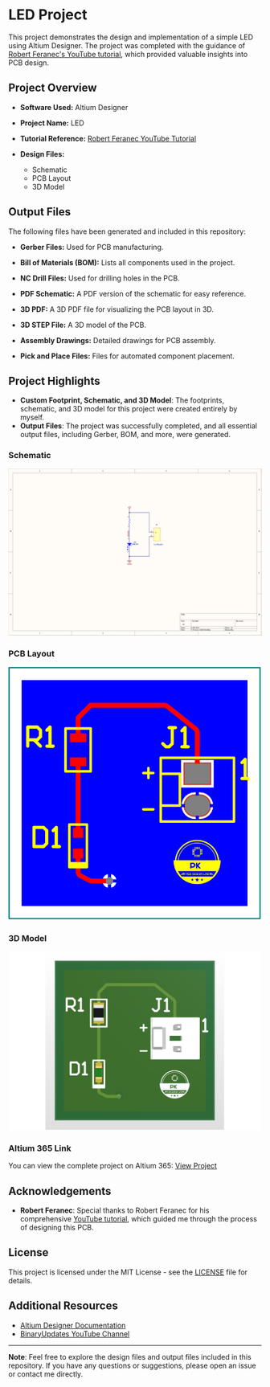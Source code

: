 # LED  Project

This project demonstrates the design and implementation of a simple LED  using Altium Designer. The project was completed with the guidance of [Robert Feranec's YouTube tutorial](https://www.youtube.com/@RobertFeranec), which provided valuable insights into PCB design.

## Project Overview

- **Software Used:** Altium Designer
- **Project Name:** LED
- **Tutorial Reference:** [Robert Feranec YouTube Tutorial](https://www.youtube.com/user/robertferanec)
 
- **Design Files:**
    - Schematic
    - PCB Layout
    - 3D Model

## Output Files

The following files have been generated and included in this repository:

- **Gerber Files:** Used for PCB manufacturing.
      
- **Bill of Materials (BOM):** Lists all components used in the project.

- **NC Drill Files:** Used for drilling holes in the PCB.

- **PDF Schematic:** A PDF version of the schematic for easy reference.

- **3D PDF:** A 3D PDF file for visualizing the PCB layout in 3D.

- **3D STEP File:** A 3D model of the PCB.
- **Assembly Drawings:** Detailed drawings for PCB assembly.
- **Pick and Place Files:** Files for automated component placement.


## Project Highlights

- **Custom Footprint, Schematic, and 3D Model**: The footprints, schematic, and 3D model for this project were created entirely by myself.
- **Output Files**: The project was successfully completed, and all essential output files, including Gerber, BOM, and more, were generated.

### Schematic
![Schematic](https://github.com/Prawinkumarjs/Altium-Projects/blob/main/LED/Project%20Outputs%20for%20LED/Schematic%20Prints/Schematic%20Print/Schematic%20Prints.png)

### PCB Layout
![PCB Layout](https://github.com/Prawinkumarjs/Altium-Projects/blob/main/LED/Project%20Outputs%20for%20LED/PCB%20Prints/PCB%20Print/PCB%20Prints.png)

### 3D Model
![3D Model](https://github.com/Prawinkumarjs/Altium-Projects/blob/main/LED/Project%20Outputs%20for%20LED/PCB%203D%20Print/PCB%203D%20Print/PCB%203D%20Print.png)

### Altium 365 Link
You can view the complete project on Altium 365: [View Project](https://prawin-kumar.365.altium.com/designs/A3D4F8FB-664C-4BCA-97DF-54FEDDFDD4E1#design)

## Acknowledgements

- **Robert Feranec**: Special thanks to Robert Feranec for his comprehensive [YouTube tutorial](https://www.youtube.com/@RobertFeranec), which guided me through the process of designing this PCB.

## License

This project is licensed under the MIT License - see the [LICENSE](LICENSE) file for details.

## Additional Resources

- [Altium Designer Documentation](https://www.altium.com/documentation)
- [BinaryUpdates YouTube Channel](https://www.youtube.com/c/BinaryUpdates)


---

**Note**: Feel free to explore the design files and output files included in this repository. If you have any questions or suggestions, please open an issue or contact me directly.

